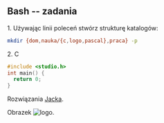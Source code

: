 ## Bash -- zadania

1\. Używając linii poleceń stwórz strukturę katalogów:

```sh
mkdir {dom,nauka/{c,logo,pascal},praca} -p
```

2\. C

```c
#include <studio.h>
int main() {
  return 0;
}
```

Rozwiązania [Jacka](http://inf.ug.edu.pl/).

Obrazek ![logo](http://tecadmin.net/wp-content/uploads/2013/02/bash-logo-75x75.jpg).
